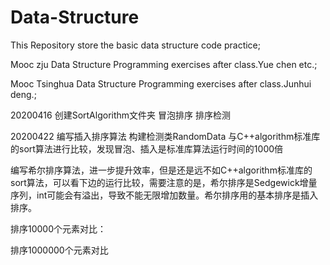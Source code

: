 # Data-Structure
This Repository store the basic data structure code practice;

Mooc zju Data Structure Programming exercises after class.Yue chen etc.;

Mooc Tsinghua Data Structure Programming exercises after class.Junhui deng.;

20200416 创建SortAlgorithm文件夹 冒泡排序 排序检测 

20200422 编写插入排序算法 构建检测类RandomData 与C++algorithm标准库的sort算法进行比较，发现冒泡、插入是标准库算法运行时间的1000倍

编写希尔排序算法，进一步提升效率，但是还是远不如C++algorithm标准库的sort算法，可以看下边的运行比较，需要注意的是，希尔排序是Sedgewick增量序列，int可能会有溢出，导致不能无限增加数量。希尔排序用的基本排序是插入排序。

排序10000个元素对比：


排序1000000个元素对比

